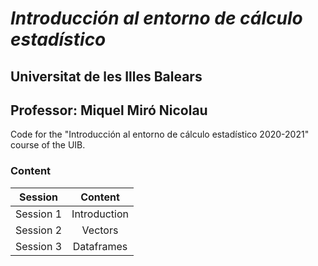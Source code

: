 # *Introducción al entorno de cálculo estadístico*
## Universitat de les Illes Balears
## Professor: Miquel Miró Nicolau

Code for the "Introducción al entorno de cálculo estadístico 2020-2021" course of the UIB.


### Content 

| Session       | Content       |
| ------------- |:-------------:|
| Session 1     | Introduction  | 
| Session 2     | Vectors       | 
| Session 3     | Dataframes    |
